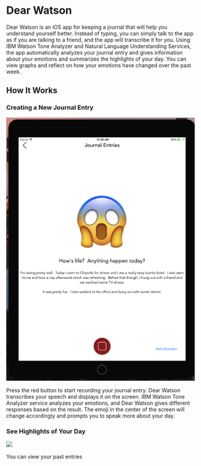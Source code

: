 # Dear Watson

Dear Watson is an iOS app for keeping a journal that will help you understand yourself better. Instead of typing, you can simply talk to the app as if you are talking to a friend, and the app will transcribe it for you. Using IBM Watson Tone Analyzer and Natural Language Understanding Services, the app automatically analyzes your journal entry and gives information about your emotions and summarizes the highlights of your day. You can view graphs and reflect on how your emotions have changed over the past week.

## How It Works 

### Creating a New Journal Entry 
![](readme_images/speech.png)

Press the red button to start recording your journal entry. Dear Watson transcribes your speech and displays it on the screen. IBM Watson Tone Analyzer service analyzes your emotions, and Dear Watson gives different responses based on the result. The emoji in the center of the screen will change accordingly and prompts you to speak more about your day. 

### See Highlights of Your Day 
![](readme_images/highlights.png)

You can view your past entries 
